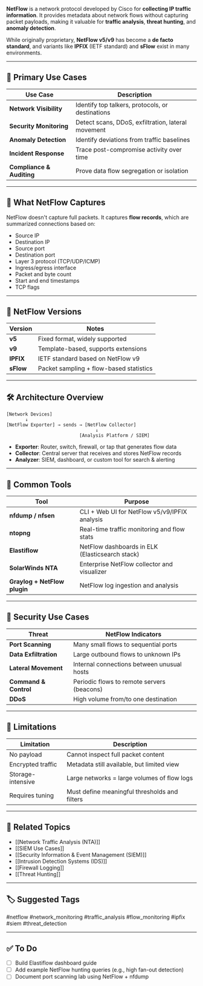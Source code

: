**NetFlow** is a network protocol developed by Cisco for **collecting IP traffic information**. It provides metadata about network flows without capturing packet payloads, making it valuable for **traffic analysis**, **threat hunting**, and **anomaly detection**.

While originally proprietary, **NetFlow v5/v9** has become a **de facto standard**, and variants like **IPFIX** (IETF standard) and **sFlow** exist in many environments.

---

## 🎯 Primary Use Cases

| Use Case                      | Description                                      |
|-------------------------------|--------------------------------------------------|
| **Network Visibility**        | Identify top talkers, protocols, or destinations |
| **Security Monitoring**       | Detect scans, DDoS, exfiltration, lateral movement |
| **Anomaly Detection**         | Identify deviations from traffic baselines       |
| **Incident Response**         | Trace post-compromise activity over time         |
| **Compliance & Auditing**     | Prove data flow segregation or isolation         |

---

## 🧬 What NetFlow Captures

NetFlow doesn't capture full packets. It captures **flow records**, which are summarized connections based on:

- Source IP
- Destination IP
- Source port
- Destination port
- Layer 3 protocol (TCP/UDP/ICMP)
- Ingress/egress interface
- Packet and byte count
- Start and end timestamps
- TCP flags

---

## 🔢 NetFlow Versions

| Version | Notes                                    |
|---------|------------------------------------------|
| **v5**  | Fixed format, widely supported           |
| **v9**  | Template-based, supports extensions      |
| **IPFIX** | IETF standard based on NetFlow v9     |
| **sFlow**| Packet sampling + flow-based statistics |

---

## 🛠 Architecture Overview

```text
[Network Devices]
       ↓
[NetFlow Exporter] → sends → [NetFlow Collector]
                                 ↓
                           [Analysis Platform / SIEM]
```

- **Exporter**: Router, switch, firewall, or tap that generates flow data
- **Collector**: Central server that receives and stores NetFlow records
- **Analyzer**: SIEM, dashboard, or custom tool for search & alerting

---

## 🧰 Common Tools

|Tool|Purpose|
|---|---|
|**nfdump / nfsen**|CLI + Web UI for NetFlow v5/v9/IPFIX analysis|
|**ntopng**|Real-time traffic monitoring and flow stats|
|**Elastiflow**|NetFlow dashboards in ELK (Elasticsearch stack)|
|**SolarWinds NTA**|Enterprise NetFlow collector and visualizer|
|**Graylog + NetFlow plugin**|NetFlow log ingestion and analysis|

---

## 📡 Security Use Cases

|Threat|NetFlow Indicators|
|---|---|
|**Port Scanning**|Many small flows to sequential ports|
|**Data Exfiltration**|Large outbound flows to unknown IPs|
|**Lateral Movement**|Internal connections between unusual hosts|
|**Command & Control**|Periodic flows to remote servers (beacons)|
|**DDoS**|High volume from/to one destination|

---

## 🔐 Limitations

|Limitation|Description|
|---|---|
|No payload|Cannot inspect full packet content|
|Encrypted traffic|Metadata still available, but limited view|
|Storage-intensive|Large networks = large volumes of flow logs|
|Requires tuning|Must define meaningful thresholds and filters|

---

## 🧠 Related Topics

- [[Network Traffic Analysis (NTA)]]
- [[SIEM Use Cases]]
- [[Security Information & Event Management (SIEM)]]
- [[Intrusion Detection Systems (IDS)]]
- [[Firewall Logging]]
- [[Threat Hunting]]

---

## 🏷 Suggested Tags

#netflow #network_monitoring #traffic_analysis #flow_monitoring #ipfix #siem #threat_detection

---

## ✅ To Do

- [ ]  Build Elastiflow dashboard guide
- [ ]  Add example NetFlow hunting queries (e.g., high fan-out detection)
- [ ]  Document port scanning lab using NetFlow + nfdump